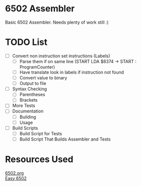# 6502 Assembler

Basic 6502 Assembler. Needs plenty of work still :)   

# TODO List
- [ ] Convert non instruction set instructions (Labels)
  - [ ] Parse them if on same line (START LDA $8374 -> START : ProgramCounter)
  - [ ] Have translate look in labels if instruction not found
  - [ ] Convert value to binary
  - [ ] Output to file
- [ ] Syntax Checking
  - [ ] Parentheses
  - [ ] Brackets
- [ ] More Tests
- [ ] Documentation
  - [ ] Building
  - [ ] Usage
- [ ] Build Scripts
  - [ ] Build Script for Tests
  - [ ] Build Script That Builds Assembler and Tests

# Resources Used  

[6502.org](http://www.6502.org/tutorials/6502opcodes.html)  
[Easy 6502](https://skilldrick.github.io/easy6502/)
